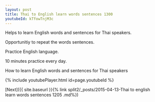 ```yaml
---
layout: post
title: Thai to English learn words sentences 1300 
youtubeId: kTfowTnjM3c
---
```

 
 
Helps to learn English words and sentences for Thai speakers.

Opportunitiy to repeat the words sentences. 

Practice English language. 
 
10 minutes practice every day. 
 
How to learn English words and sentences for Thai speakers 
 
{% include youtubePlayer.html id=page.youtubeId %}
 
 
[Next]({{ site.baseurl }}{% link  split2/_posts/2015-04-13-Thai to english learn words sentences 1205 .md%})
 
